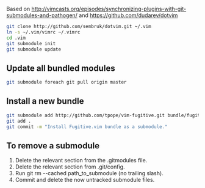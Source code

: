 Based on
http://vimcasts.org/episodes/synchronizing-plugins-with-git-submodules-and-pathogen/
and
https://github.com/dudarev/dotvim

```bash
git clone http://github.com/sembruk/dotvim.git ~/.vim
ln -s ~/.vim/vimrc ~/.vimrc
cd .vim
git submodule init
git submodule update
```

## Update all bundled modules

```bash
git submodule foreach git pull origin master
```

## Install a new bundle

```bash
git submodule add http://github.com/tpope/vim-fugitive.git bundle/fugitive
git add .
git commit -m "Install Fugitive.vim bundle as a submodule."
```

## To remove a submodule

1. Delete the relevant section from the .gitmodules file.
2. Delete the relevant section from .git/config.
3. Run git rm --cached path_to_submodule (no trailing slash).
4. Commit and delete the now untracked submodule files.

